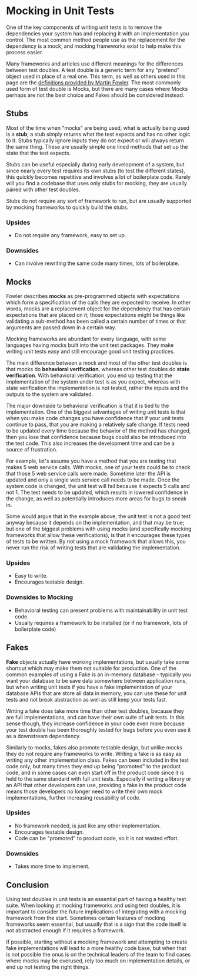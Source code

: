 # Mocking in Unit Tests

One of the key components of writing unit tests is to remove the dependencies your system has and replacing it with an
implementation you control. The most common method people use as the replacement for the dependency is a mock, and
mocking frameworks exist to help make this process easier.

Many frameworks and articles use different meanings for the differences between test doubles. A test double is a generic
term for any "pretend" object used in place of a real one. This term, as well as others used in this page are the
[definitions provided by Martin Fowler](https://martinfowler.com/articles/mocksArentStubs.html#TheDifferenceBetweenMocksAndStubs).
The most commonly used form of test double is Mocks, but there are many cases where Mocks perhaps are not the best
choice and Fakes should be considered instead.

## Stubs

Most of the time when "mocks" are being used, what is actually being used is a **stub**; a stub simply returns what the
test expects and has no other logic to it. Stubs typically ignore inputs they do not expect or will always return the
same thing. These are usually simple one lined methods that set up the state that the test expects.

Stubs can be useful especially during early development of a system, but since nearly every test requires its own stubs
(to test the different states), this quickly becomes repetitive and involves a lot of boilerplate code. Rarely will you
find a codebase that uses only stubs for mocking, they are usually paired with other test doubles.

Stubs do not require any sort of framework to run, but are usually supported by mocking frameworks to quickly build the
stubs.

### Upsides

- Do not require any framework, easy to set up.

### Downsides

- Can involve rewriting the same code many times, lots of boilerplate.

## Mocks

Fowler describes **mocks** as pre-programmed objects with expectations which form a specification of the calls they are
expected to receive. In other words, mocks are a replacement object for the dependency that has certain expectations
that are placed on it; those expectations might be things like validating a sub-method has been called a certain number
of times or that arguments are passed down in a certain way.

Mocking frameworks are abundant for every language, with some languages having mocks built into the unit test packages.
They make writing unit tests easy and still encourage good unit testing practices.

The main difference between a mock and most of the other test doubles is that mocks do **behavioral verification**,
whereas other test doubles do **state verification**. With behavioral verification, you end up testing that the
implementation of the system under test is as you expect, whereas with state verification the implementation is not
tested, rather the inputs and the outputs to the system are validated.

The major downside to behavioral verification is that it is tied to the implementation. One of the biggest advantages of
writing unit tests is that when you make code changes you have confidence that if your unit tests continue to pass, that
you are making a relatively safe change. If tests need to be updated every time because the behavior of the method has
changed, then you lose that confidence because bugs could also be introduced into the test code. This also increases the
development time and can be a source of frustration.

For example, let's assume you have a method that you are testing that makes 5 web service calls. With mocks, one of your
tests could be to check that those 5 web service calls were made. Sometime later the API is updated and only a single
web service call needs to be made. Once the system code is changed, the unit test will fail because it expects 5 calls
and not 1. The test needs to be updated, which results in lowered confidence in the change, as well as potentially
introduces more areas for bugs to sneak in.

Some would argue that in the example above, the unit test is not a good test anyway because it depends on the
implementation, and that may be true; but one of the biggest problems with using mocks (and specifically mocking
frameworks that allow these verifications), is that it encourages these types of tests to be written. By not using a
mock framework that allows this, you never run the risk of writing tests that are validating the implementation.

### Upsides

- Easy to write.
- Encourages testable design.

### Downsides to Mocking

- Behavioral testing can present problems with maintainability in unit test code.
- Usually requires a framework to be installed (or if no framework, lots of boilerplate code)

## Fakes

**Fake** objects actually have working implementations, but usually take some shortcut which may make them not suitable
for production. One of the common examples of using a Fake is an in-memory database - typically you want your database
to be save data somewhere between application runs, but when writing unit tests if you have a fake implementation of
your database APIs that are store all data in memory, you can use these for unit tests and not break abstraction as well
as still keep your tests fast.

Writing a fake does take more time than other test doubles, because they are full implementations, and can have
their own suite of unit tests. In this sense though, they increase confidence in your code even more because your test
double has been thoroughly tested for bugs before you even use it as a downstream dependency.

Similarly to mocks, fakes also promote testable design, but unlike mocks they do not require any frameworks to write.
Writing a fake is as easy as writing any other implementation class. Fakes can been included in the test code only, but
many times they end up being "promoted" to the product code, and in some cases can even start off in the product code
since it is held to the same standard with full unit tests. Especially if writing a library or an API that other
developers can use, providing a fake in the product code means those developers no longer need to write their own mock
implementations, further increasing reusability of code.

### Upsides

- No framework needed, is just like any other implementation.
- Encourages testable design.
- Code can be "promoted" to product code, so it is not wasted effort.

### Downsides

- Takes more time to implement.

## Conclusion

Using test doubles in unit tests is an essential part of having a healthy test suite. When looking at mocking frameworks
and using test doubles, it is important to consider the future implications of integrating with a mocking framework from
the start. Sometimes certain features of mocking frameworks seem essential, but usually that is a sign that the code
itself is not abstracted enough if it requires a framework.

If possible, starting without a mocking framework and attempting to create fake implementations will lead to a more
healthy code base, but when that is not possible the onus is on the technical leaders of the team to find cases where
mocks may be overused, rely too much on implementation details, or end up not testing the right things.
